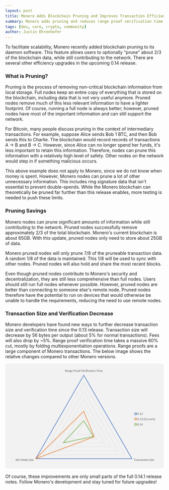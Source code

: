 ```yaml
---
layout: post
title: Monero Adds Blockchain Pruning and Improves Transaction Efficiency
summary: Monero adds pruning and reduces range proof verification time with forthcoming upgrade
tags: [dev, core, crypto, community]
author: Justin Ehrenhofer
---
```


To facilitate scalability, Monero recently added blockchain pruning to its daemon software. This feature allows users to optionally "prune" about 2/3 of the blockchain data, while still contributing to the network. There are several other efficiency upgrades in the upcoming 0.14 release.

### What is Pruning?

Pruning is the process of removing non-critical blockchain information from local storage. Full nodes keep an entire copy of everything that is stored on the blockchain, including data that is not very useful anymore. Pruned nodes remove much of this less relevant information to have a lighter footprint. Of course, running a full node is always better; however, pruned nodes have most of the important information and can still support the network.

For Bitcoin, many people discuss pruning in the context of intermediary transactions. For example, suppose Alice sends Bob 1 BTC, and then Bob sends this to Charlie. The blockchain would record records of transactions A -> B and B -> C. However, since Alice can no longer spend her funds, it's less important to retain this information. Therefore, nodes can prune this information with a relatively high level of safety. Other nodes on the network would step in if something malicious occurs.

This above example does not apply to Monero, since we do not know when money is spent. However, Monero nodes can prune a lot of other unnecessary information. This includes ring signature data that isn't essential to prevent double-spends. While the Monero blockchain can theoretically be pruned far further than this release enables, more testing is needed to push these limits.

### Pruning Savings

Monero nodes can prune significant amounts of information while still contributing to the network. Pruned nodes successfully remove approximately 2/3 of the total blockchain. Monero's current blockchain is about 65GB. With this update, pruned nodes only need to store about 25GB of data.

Monero pruned nodes will only prune 7/8 of the pruneable transaction data. A random 1/8 of the data is maintained. This 1/8 will be used to sync with other nodes. Pruned nodes will also hold and share the most recent blocks.

Even though pruned nodes contribute to Monero's security and decentralization, they are still less comprehensive than full nodes. Users should still run full nodes whenever possible. However, pruned nodes are better than connecting to someone else's remote node. Pruned nodes therefore have the potential to run on devices that would otherwise be unable to handle the requirements, reducing the need to use remote nodes.

### Transaction Size and Verification Decrease

Monero developers have found new ways to further decrease transaction size and verification time since the 0.13 release. Transaction size will decrease by 56 bytes per output (about 5% for normal transactions). Fees will also drop by ~5%. Range proof verification time takes a massive 60% cut, mostly by folding multiexponentiation operations. Range proofs are a large component of Monero transactions. The below image shows the relative changes compared to other Monero versions.

<img src="/blog/assets/pruning/pruning.JPG" style="width: 800px;"/>

Of course, these improvements are only small parts of the full 0.14.1 release notes. Follow Monero's development and stay tuned for future upgrades!
